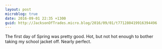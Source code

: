 ```yaml
---
layout: post
microblog: true
date: 2016-09-01 22:35 +1300
guid: http://JacksonOfTrades.micro.blog/2016/09/01/t771280419916394496.html
---
```

The first day of Spring was pretty good. Hot, but not hot enough to bother taking my school jacket off. Nearly perfect.
